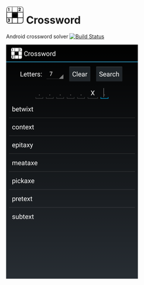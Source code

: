 # ![Logo](src/main/res/drawable-mdpi/ic_launcher.png) Crossword

Android crossword solver [![Build Status](https://travis-ci.org/billthefarmer/crossword.svg?branch=master)](https://travis-ci.org/billthefarmer/crossword)

![Crossword](https://github.com/billthefarmer/billthefarmer.github.io/raw/master/images/Crossword.png)
